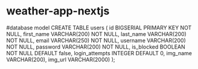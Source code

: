 # weather-app-nextjs

#database model
CREATE TABLE users (
id BIGSERIAL PRIMARY KEY NOT NULL,
first_name VARCHAR(200) NOT NULL,
last_name VARCHAR(200) NOT NULL,
email VARCHAR(250) NOT NULL,
username VARCHAR(200) NOT NULL,
password VARCHAR(200) NOT NULL,
is_blocked BOOLEAN NOT NULL DEFAULT false,
login_attempts INTEGER DEFAULT 0,
img_name VARCHAR(200),
img_url VARCHAR(2000)
);
